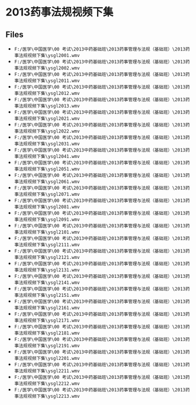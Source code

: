 # 2013药事法规视频下集

## Files

- `F:/医学\中国医学\00 考试\2013中药基础班\2013药事管理与法规（基础班）\2013药事法规视频下集\ysgl2001.wmv`
- `F:/医学\中国医学\00 考试\2013中药基础班\2013药事管理与法规（基础班）\2013药事法规视频下集\ysgl2002.wmv`
- `F:/医学\中国医学\00 考试\2013中药基础班\2013药事管理与法规（基础班）\2013药事法规视频下集\ysgl2011.wmv`
- `F:/医学\中国医学\00 考试\2013中药基础班\2013药事管理与法规（基础班）\2013药事法规视频下集\ysgl2012.wmv`
- `F:/医学\中国医学\00 考试\2013中药基础班\2013药事管理与法规（基础班）\2013药事法规视频下集\ysgl2013.wmv`
- `F:/医学\中国医学\00 考试\2013中药基础班\2013药事管理与法规（基础班）\2013药事法规视频下集\ysgl2021.wmv`
- `F:/医学\中国医学\00 考试\2013中药基础班\2013药事管理与法规（基础班）\2013药事法规视频下集\ysgl2022.wmv`
- `F:/医学\中国医学\00 考试\2013中药基础班\2013药事管理与法规（基础班）\2013药事法规视频下集\ysgl2031.wmv`
- `F:/医学\中国医学\00 考试\2013中药基础班\2013药事管理与法规（基础班）\2013药事法规视频下集\ysgl2041.wmv`
- `F:/医学\中国医学\00 考试\2013中药基础班\2013药事管理与法规（基础班）\2013药事法规视频下集\ysgl2051.wmv`
- `F:/医学\中国医学\00 考试\2013中药基础班\2013药事管理与法规（基础班）\2013药事法规视频下集\ysgl2061.wmv`
- `F:/医学\中国医学\00 考试\2013中药基础班\2013药事管理与法规（基础班）\2013药事法规视频下集\ysgl2071.wmv`
- `F:/医学\中国医学\00 考试\2013中药基础班\2013药事管理与法规（基础班）\2013药事法规视频下集\ysgl2081.wmv`
- `F:/医学\中国医学\00 考试\2013中药基础班\2013药事管理与法规（基础班）\2013药事法规视频下集\ysgl2091.wmv`
- `F:/医学\中国医学\00 考试\2013中药基础班\2013药事管理与法规（基础班）\2013药事法规视频下集\ysgl2101.wmv`
- `F:/医学\中国医学\00 考试\2013中药基础班\2013药事管理与法规（基础班）\2013药事法规视频下集\ysgl2111.wmv`
- `F:/医学\中国医学\00 考试\2013中药基础班\2013药事管理与法规（基础班）\2013药事法规视频下集\ysgl2121.wmv`
- `F:/医学\中国医学\00 考试\2013中药基础班\2013药事管理与法规（基础班）\2013药事法规视频下集\ysgl2131.wmv`
- `F:/医学\中国医学\00 考试\2013中药基础班\2013药事管理与法规（基础班）\2013药事法规视频下集\ysgl2141.wmv`
- `F:/医学\中国医学\00 考试\2013中药基础班\2013药事管理与法规（基础班）\2013药事法规视频下集\ysgl2151.wmv`
- `F:/医学\中国医学\00 考试\2013中药基础班\2013药事管理与法规（基础班）\2013药事法规视频下集\ysgl2161.wmv`
- `F:/医学\中国医学\00 考试\2013中药基础班\2013药事管理与法规（基础班）\2013药事法规视频下集\ysgl2171.wmv`
- `F:/医学\中国医学\00 考试\2013中药基础班\2013药事管理与法规（基础班）\2013药事法规视频下集\ysgl2181.wmv`
- `F:/医学\中国医学\00 考试\2013中药基础班\2013药事管理与法规（基础班）\2013药事法规视频下集\ysgl2191.wmv`
- `F:/医学\中国医学\00 考试\2013中药基础班\2013药事管理与法规（基础班）\2013药事法规视频下集\ysgl2201.wmv`
- `F:/医学\中国医学\00 考试\2013中药基础班\2013药事管理与法规（基础班）\2013药事法规视频下集\ysgl2211.wmv`
- `F:/医学\中国医学\00 考试\2013中药基础班\2013药事管理与法规（基础班）\2013药事法规视频下集\ysgl2212.wmv`
- `F:/医学\中国医学\00 考试\2013中药基础班\2013药事管理与法规（基础班）\2013药事法规视频下集\ysgl2213.wmv`
